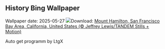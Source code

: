 ## History Bing Wallpaper
Wallpaper date: 2025-05-27
![](https://www.bing.com/th?id=OHR.MountHamilton_EN-CA6570980527_UHD.jpg&w=1000)Download: [Mount Hamilton, San Francisco Bay Area, California, United States (© Jeffrey Lewis/TANDEM Stills + Motion)](https://www.bing.com/th?id=OHR.MountHamilton_EN-CA6570980527_UHD.jpg)

Auto get programm by LtgX
